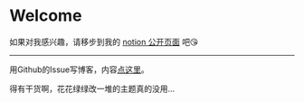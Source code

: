 # Welcome

如果对我感兴趣，请移步到我的 [notion 公开页面](https://qianlei.notion.site) 吧😘

------

用Github的Issue写博客，内容[点这里](https://github.com/qianlei90/Blog/issues)。

得有干货啊，花花绿绿改一堆的主题真的没用...

